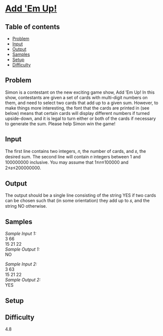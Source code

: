 # [Add 'Em Up!](https://open.kattis.com/problems/addemup)

## Table of contents

- [Problem](#problem)
- [Input](#input)
- [Output](#output)
- [Samples](#samples)
- [Setup](#setup)
- [Difficulty](#difficulty)

## Problem
Simon is a contestant on the new exciting game show, Add ’Em Up! In this show, contestants are given a set of cards with multi-digit numbers on them, and need to select two cards that add up to a given sum. However, to make things more interesting, the font that the cards are printed in (see below) means that certain cards will display different numbers if turned upside-down, and it is legal to turn either or both of the cards if necessary to generate the sum. Please help Simon win the game!

## Input
The first line contains two integers, 𝑛, the number of cards, and 𝑠, the desired sum. The second line will contain 𝑛 integers between 1 and 100000000 inclusive. You may assume that 1≤𝑛≤100000 and 2≤𝑠≤200000000.

## Output
The output should be a single line consisting of the string YES if two cards can be chosen such that (in some orientation) they add up to 𝑠, and the string NO otherwise.

## Samples
_Sample Input 1:_ </br>
3 66 </br>
15 21 22 </br>
_Sample Output 1:_ </br>
NO </br>

_Sample Input 2:_ </br>
3 63 </br>
15 21 22 </br>
_Sample Output 2:_ </br>
YES </br>

## Setup

## Difficulty
4.8
